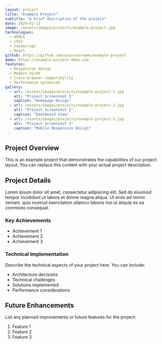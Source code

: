 ```yaml
---
layout: project
title: "Example Project"
subtitle: "A brief description of the project"
date: 2024-02-11
image: /assets/images/projects/example-project.jpg
technologies:
  - HTML5
  - CSS3
  - JavaScript
  - React
github: https://github.com/yourusername/example-project
demo: https://example-project-demo.com
features:
  - Responsive design
  - Modern UI/UX
  - Cross-browser compatibility
  - Performance optimized
gallery:
  - url: /assets/images/projects/example-project-1.jpg
    alt: "Project Screenshot 1"
    caption: "Homepage Design"
  - url: /assets/images/projects/example-project-2.jpg
    alt: "Project Screenshot 2"
    caption: "Dashboard View"
  - url: /assets/images/projects/example-project-3.jpg
    alt: "Project Screenshot 3"
    caption: "Mobile Responsive Design"
---
```


## Project Overview

This is an example project that demonstrates the capabilities of our project layout. You can replace this content with your actual project description.

## Project Details

Lorem ipsum dolor sit amet, consectetur adipiscing elit. Sed do eiusmod tempor incididunt ut labore et dolore magna aliqua. Ut enim ad minim veniam, quis nostrud exercitation ullamco laboris nisi ut aliquip ex ea commodo consequat.

### Key Achievements

- Achievement 1
- Achievement 2
- Achievement 3

### Technical Implementation

Describe the technical aspects of your project here. You can include:

- Architecture decisions
- Technical challenges
- Solutions implemented
- Performance considerations

## Future Enhancements

List any planned improvements or future features for the project:

1. Feature 1
2. Feature 2
3. Feature 3 